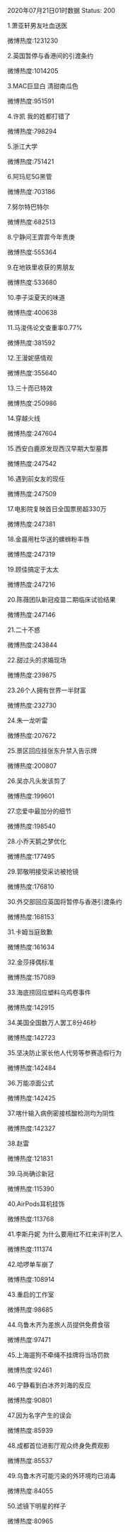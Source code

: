 2020年07月21日01时数据
Status: 200

1.萧亚轩男友吐血送医

微博热度:1231230

2.英国暂停与香港间的引渡条约

微博热度:1014205

3.MAC巨显白 清甜南瓜色

微博热度:951591

4.许凯 我的姓都打错了

微博热度:798294

5.浙江大学

微博热度:751421

6.阿玛尼5G黑管

微博热度:703186

7.努尔特巴特尔

微博热度:682513

8.宁静问王霏霏今年贵庚

微博热度:555364

9.在地铁里收获的男朋友

微博热度:533680

10.李子柒夏天的味道

微博热度:400638

11.马浚伟论文查重率0.77%

微博热度:381592

12.王漫妮感情观

微博热度:355640

13.三十而已特效

微博热度:250986

14.穿越火线

微博热度:247604

15.西安白鹿原发现西汉早期大型墓葬

微博热度:247542

16.遇到前女友的现任

微博热度:247509

17.电影院复映首日全国票房超330万

微博热度:247381

18.金晨用杜华送的螺蛳粉丰唇

微博热度:247319

19.顾佳搞定于太太

微博热度:247216

20.陈薇团队新冠疫苗二期临床试验结果

微博热度:247146

21.二十不惑

微博热度:243844

22.甜过头的求婚现场

微博热度:239875

23.26个人拥有世界一半财富

微博热度:232730

24.朱一龙听雷

微博热度:207672

25.景区回应挂张东升禁入告示牌

微博热度:200807

26.吴亦凡头发该剪了

微博热度:199601

27.恋爱中最加分的细节

微博热度:198540

28.小乔天鹅之梦优化

微博热度:177495

29.郭敬明接受采访被抢镜

微博热度:176810

30.外交部回应英国将暂停与香港引渡条约

微博热度:168153

31.卡姆当庭致歉

微博热度:161634

32.金莎择偶标准

微博热度:157089

33.海底捞回应塑料乌鸡卷事件

微博热度:142915

34.美国全国数万人罢工8分46秒

微博热度:142723

35.坚决防止家长他人代劳等参赛造假行为

微博热度:142484

36.万能凉面公式

微博热度:142425

37.喀什输入病例密接核酸检测均为阴性

微博热度:142327

38.赵雷

微博热度:121831

39.马尚确诊新冠

微博热度:115390

40.AirPods耳机挂饰

微博热度:113768

41.李斯丹妮 为什么要用红不红来评判艺人

微博热度:111374

42.哈啰单车崩了

微博热度:108914

43.重启的工作室

微博热度:98685

44.乌鲁木齐为差旅人员提供免费食宿

微博热度:97471

45.上海遛狗不牵绳不挂牌将当场罚款

微博热度:92461

46.宁静看到白冰齐刘海的反应

微博热度:90801

47.因为名字产生的误会

微博热度:85939

48.成都首位进影厅观众终身免费观影

微博热度:85537

49.乌鲁木齐可能污染的外环境均已消毒

微博热度:84055

50.滤镜下明星的样子

微博热度:80965

